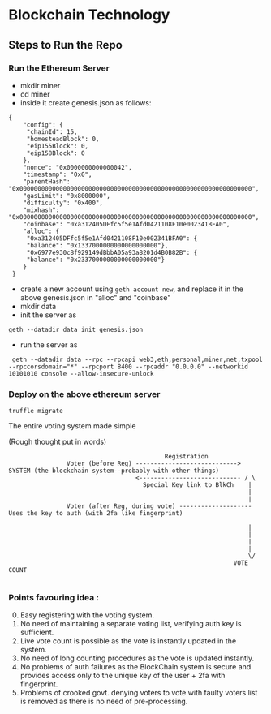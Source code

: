 # Blockchain Technology


## Steps to Run the Repo

### Run the Ethereum Server
- mkdir miner
- cd miner
- inside it create genesis.json as follows:

``` 
{
    "config": {
     "chainId": 15,
     "homesteadBlock": 0,
     "eip155Block": 0,
     "eip158Block": 0
    },
    "nonce": "0x0000000000000042",
    "timestamp": "0x0",
    "parentHash": "0x0000000000000000000000000000000000000000000000000000000000000000",
    "gasLimit": "0x8000000",
    "difficulty": "0x400",
    "mixhash": "0x0000000000000000000000000000000000000000000000000000000000000000",
    "coinbase": "0xa312405DFfc5f5e1Afd0421108F10e002341BFA0",
    "alloc": {
     "0xa312405DFfc5f5e1Afd0421108F10e002341BFA0": {
     "balance": "0x1337000000000000000000"},
     "0x6977e930c8f929149dBbbA05a93a8201d4B0B82B": {
     "balance": "0x2337000000000000000000"}
    }
 }
```
- create a new account using ```geth account new```, and replace it in the above genesis.json in "alloc" and "coinbase"
- mkdir data
- init the server as
``` 
geth --datadir data init genesis.json
```
- run the server as
```
 geth --datadir data --rpc --rpcapi web3,eth,personal,miner,net,txpool --rpccorsdomain="*" --rpcport 8400 --rpcaddr "0.0.0.0" --networkid 10101010 console --allow-insecure-unlock
```


### Deploy on the above ethereum server
```
truffle migrate
```

The entire voting system made simple


(Rough thought put in words)


```
                                           Registration
                Voter (before Reg) ----------------------------> SYSTEM (the blockchain system--probably with other things)
                                   <---------------------------- / \
                                     Special Key link to BlkCh    |
                                                                  |
                                                                  |
                Voter (after Reg, during vote) -------------------- Uses the key to auth (with 2fa like fingerprint)

                                                                  |                     
                                                                  |
                                                                  |
                                                                  |
                                                                  \/
                                                              VOTE COUNT
                                                              
```

### Points favouring idea :

0. Easy registering with the voting system.
1. No need of maintaining a separate voting list, verifying auth key is sufficient.
2. Live vote count is possible as the vote is instantly updated in the system.
3. No need of long counting procedures as the vote is updated instantly.
4. No problems of auth failures as the BlockChain system is secure and provides access only to the unique key of the user + 2fa with fingerprint.
5. Problems of crooked govt. denying voters to vote with faulty voters list is removed as there is no need of pre-processing.
